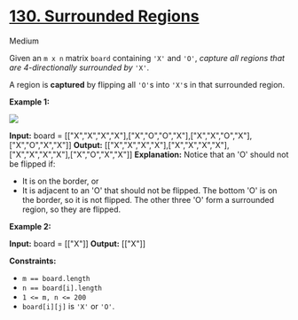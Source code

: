 # [130\. Surrounded Regions](https://leetcode.com/problems/surrounded-regions/)

Medium

Given an `m x n` matrix `board` containing `'X'` and `'O'`, _capture all regions that are 4-directionally surrounded by_ `'X'`.

A region is **captured** by flipping all `'O'`s into `'X'`s in that surrounded region.

**Example 1:**

![](https://assets.leetcode.com/uploads/2021/02/19/xogrid.jpg)

**Input:** board = \[\["X","X","X","X"\],\["X","O","O","X"\],\["X","X","O","X"\],\["X","O","X","X"\]\]
**Output:** \[\["X","X","X","X"\],\["X","X","X","X"\],\["X","X","X","X"\],\["X","O","X","X"\]\]
**Explanation:** Notice that an 'O' should not be flipped if:

- It is on the border, or
- It is adjacent to an 'O' that should not be flipped.
  The bottom 'O' is on the border, so it is not flipped.
  The other three 'O' form a surrounded region, so they are flipped.

**Example 2:**

**Input:** board = \[\["X"\]\]
**Output:** \[\["X"\]\]

**Constraints:**

- `m == board.length`
- `n == board[i].length`
- `1 <= m, n <= 200`
- `board[i][j]` is `'X'` or `'O'`.
